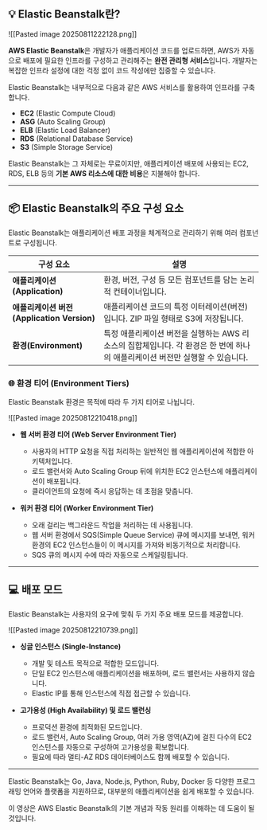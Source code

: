 
## 💡 Elastic Beanstalk란?

![[Pasted image 20250811222128.png]]

**AWS Elastic Beanstalk**은 개발자가 애플리케이션 코드를 업로드하면, AWS가 자동으로 배포에 필요한 인프라를 구성하고 관리해주는 **완전 관리형 서비스**입니다. 개발자는 복잡한 인프라 설정에 대한 걱정 없이 코드 작성에만 집중할 수 있습니다.

Elastic Beanstalk는 내부적으로 다음과 같은 AWS 서비스를 활용하여 인프라를 구축합니다.

- **EC2** (Elastic Compute Cloud)
- **ASG** (Auto Scaling Group)
- **ELB** (Elastic Load Balancer)
- **RDS** (Relational Database Service)
- **S3** (Simple Storage Service)

Elastic Beanstalk는 그 자체로는 무료이지만, 애플리케이션 배포에 사용되는 EC2, RDS, ELB 등의 **기본 AWS 리소스에 대한 비용**은 지불해야 합니다.

---

## 📦 Elastic Beanstalk의 주요 구성 요소

Elastic Beanstalk는 애플리케이션 배포 과정을 체계적으로 관리하기 위해 여러 컴포넌트로 구성됩니다.

|구성 요소|설명|
|---|---|
|**애플리케이션(Application)**|환경, 버전, 구성 등 모든 컴포넌트를 담는 논리적 컨테이너입니다.|
|**애플리케이션 버전(Application Version)**|애플리케이션 코드의 특정 이터레이션(버전)입니다. ZIP 파일 형태로 S3에 저장됩니다.|
|**환경(Environment)**|특정 애플리케이션 버전을 실행하는 AWS 리소스의 집합체입니다. 각 환경은 한 번에 하나의 애플리케이션 버전만 실행할 수 있습니다.|

### 🌐 환경 티어 (Environment Tiers)

Elastic Beanstalk 환경은 목적에 따라 두 가지 티어로 나뉩니다.

![[Pasted image 20250812210418.png]]

- **웹 서버 환경 티어 (Web Server Environment Tier)**
    
    - 사용자의 HTTP 요청을 직접 처리하는 일반적인 웹 애플리케이션에 적합한 아키텍처입니다.
    - 로드 밸런서와 Auto Scaling Group 뒤에 위치한 EC2 인스턴스에 애플리케이션이 배포됩니다.
    - 클라이언트의 요청에 즉시 응답하는 데 초점을 맞춥니다.

- **워커 환경 티어 (Worker Environment Tier)**
    
    - 오래 걸리는 백그라운드 작업을 처리하는 데 사용됩니다.
    - 웹 서버 환경에서 SQS(Simple Queue Service) 큐에 메시지를 보내면, 워커 환경의 EC2 인스턴스들이 이 메시지를 가져와 비동기적으로 처리합니다.
    - SQS 큐의 메시지 수에 따라 자동으로 스케일링됩니다.

---

## 💻 배포 모드

Elastic Beanstalk는 사용자의 요구에 맞춰 두 가지 주요 배포 모드를 제공합니다.

![[Pasted image 20250812210739.png]]

- **싱글 인스턴스 (Single-Instance)**
    
    - 개발 및 테스트 목적으로 적합한 모드입니다.
    - 단일 EC2 인스턴스에 애플리케이션을 배포하며, 로드 밸런서는 사용하지 않습니다.
    - Elastic IP를 통해 인스턴스에 직접 접근할 수 있습니다.

- **고가용성 (High Availability) 및 로드 밸런싱**
    
    - 프로덕션 환경에 최적화된 모드입니다.
    - 로드 밸런서, Auto Scaling Group, 여러 가용 영역(AZ)에 걸친 다수의 EC2 인스턴스를 자동으로 구성하여 고가용성을 확보합니다.
    - 필요에 따라 멀티-AZ RDS 데이터베이스도 함께 배포할 수 있습니다.

---

Elastic Beanstalk는 Go, Java, Node.js, Python, Ruby, Docker 등 다양한 프로그래밍 언어와 플랫폼을 지원하므로, 대부분의 애플리케이션을 쉽게 배포할 수 있습니다.

이 영상은 AWS Elastic Beanstalk의 기본 개념과 작동 원리를 이해하는 데 도움이 될 것입니다.